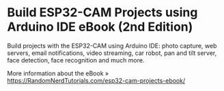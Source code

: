 # Build ESP32-CAM Projects using Arduino IDE eBook (2nd Edition)

Build projects with the ESP32-CAM using Arduino IDE: photo capture, web servers, email notifications, video streaming, car robot, pan and tilt server, face detection, face recognition and much more.

More information about the eBook » https://RandomNerdTutorials.com/esp32-cam-projects-ebook/
